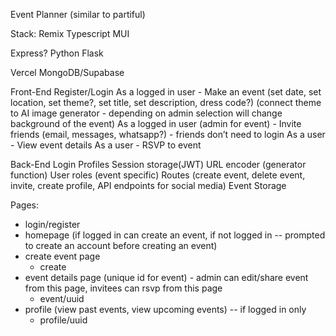 Event Planner
(similar to partiful)

Stack:
Remix
Typescript
MUI

Express?
Python
Flask

Vercel
MongoDB/Supabase

Front-End
Register/Login
As a logged in user - Make an event (set date, set location, set theme?, set title, set description, dress code?) 
(connect theme to AI image generator - depending on admin selection will change background of the event)
As a logged in user (admin for event) - Invite friends (email, messages, whatsapp?) - friends don’t need to login
As a user - View event details
As a user - RSVP to event

Back-End 
Login Profiles
Session storage(JWT)
URL encoder (generator function)
User roles (event specific)
Routes (create event, delete event, invite, create profile, API endpoints for social media)
Event Storage


Pages:
- login/register
- homepage (if logged in can create an event, if not logged in -- prompted to create an account before creating an event)
- create event page
    - create
- event details page (unique id for event) - admin can edit/share event from this page, invitees can rsvp from this page
    - event/uuid
- profile (view past events, view upcoming events) -- if logged in only
    - profile/uuid